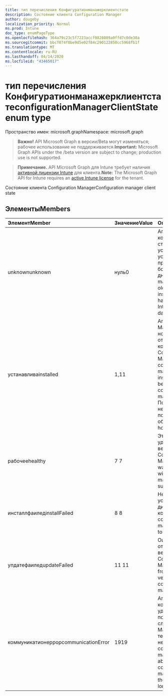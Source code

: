 ```yaml
---
title: тип перечисления Конфигуратионманажерклиентстате
description: Состояние клиента Configuration Manager
author: dougeby
localization_priority: Normal
ms.prod: Intune
doc_type: enumPageType
ms.openlocfilehash: 364a79c23c5f7223accf9828089a9ffd7c0de30a
ms.sourcegitcommit: bbcf074f0be9d5e02f84c290122850cc5968fb1f
ms.translationtype: MT
ms.contentlocale: ru-RU
ms.lasthandoff: 04/14/2020
ms.locfileid: "43465017"
---
```

# <a name="configurationmanagerclientstate-enum-type"></a><span data-ttu-id="a52e2-103">тип перечисления Конфигуратионманажерклиентстате</span><span class="sxs-lookup"><span data-stu-id="a52e2-103">configurationManagerClientState enum type</span></span>

<span data-ttu-id="a52e2-104">Пространство имен: microsoft.graph</span><span class="sxs-lookup"><span data-stu-id="a52e2-104">Namespace: microsoft.graph</span></span>

> <span data-ttu-id="a52e2-105">**Важно!** API Microsoft Graph в версии/Beta могут изменяться; рабочее использование не поддерживается.</span><span class="sxs-lookup"><span data-stu-id="a52e2-105">**Important:** Microsoft Graph APIs under the /beta version are subject to change; production use is not supported.</span></span>

> <span data-ttu-id="a52e2-106">**Примечание.** API Microsoft Graph для Intune требует наличия [активной лицензии Intune](https://go.microsoft.com/fwlink/?linkid=839381) для клиента.</span><span class="sxs-lookup"><span data-stu-id="a52e2-106">**Note:** The Microsoft Graph API for Intune requires an [active Intune license](https://go.microsoft.com/fwlink/?linkid=839381) for the tenant.</span></span>

<span data-ttu-id="a52e2-107">Состояние клиента Configuration Manager</span><span class="sxs-lookup"><span data-stu-id="a52e2-107">Configuration manager client state</span></span>

## <a name="members"></a><span data-ttu-id="a52e2-108">Элементы</span><span class="sxs-lookup"><span data-stu-id="a52e2-108">Members</span></span>
|<span data-ttu-id="a52e2-109">Элемент</span><span class="sxs-lookup"><span data-stu-id="a52e2-109">Member</span></span>|<span data-ttu-id="a52e2-110">Значение</span><span class="sxs-lookup"><span data-stu-id="a52e2-110">Value</span></span>|<span data-ttu-id="a52e2-111">Описание</span><span class="sxs-lookup"><span data-stu-id="a52e2-111">Description</span></span>|
|:---|:---|:---|
|<span data-ttu-id="a52e2-112">unknown</span><span class="sxs-lookup"><span data-stu-id="a52e2-112">unknown</span></span>|<span data-ttu-id="a52e2-113">нуль</span><span class="sxs-lookup"><span data-stu-id="a52e2-113">0</span></span>|<span data-ttu-id="a52e2-114">Агент диспетчера конфигурации старше 1806 или не установлен, или это устройство не проверялось в Intune более 30 дней.</span><span class="sxs-lookup"><span data-stu-id="a52e2-114">Configuration manager agent is older than 1806 or not installed or this device has not checked into Intune for over 30 days.</span></span>|
|<span data-ttu-id="a52e2-115">устанавлива</span><span class="sxs-lookup"><span data-stu-id="a52e2-115">installed</span></span>|<span data-ttu-id="a52e2-116">1,1</span><span class="sxs-lookup"><span data-stu-id="a52e2-116">1</span></span>|<span data-ttu-id="a52e2-117">Агент Configuration Manager установлен, но он еще не отображается в консоли Configuration Manager.</span><span class="sxs-lookup"><span data-stu-id="a52e2-117">The configuration manager agent is installed but may not be showing up in the configuration manager console yet.</span></span> <span data-ttu-id="a52e2-118">Подождите несколько часов, пока оно не будет обновлено.</span><span class="sxs-lookup"><span data-stu-id="a52e2-118">Wait a few hours for it to refresh.</span></span>|
|<span data-ttu-id="a52e2-119">рабочее</span><span class="sxs-lookup"><span data-stu-id="a52e2-119">healthy</span></span>|<span data-ttu-id="a52e2-120">7 </span><span class="sxs-lookup"><span data-stu-id="a52e2-120">7</span></span>|<span data-ttu-id="a52e2-121">Этому устройству удалось успешно вернуть службу Configuration Manager.</span><span class="sxs-lookup"><span data-stu-id="a52e2-121">This device was able to check in with the configuration manager service successfully.</span></span>|
|<span data-ttu-id="a52e2-122">инсталлфаилед</span><span class="sxs-lookup"><span data-stu-id="a52e2-122">installFailed</span></span>|<span data-ttu-id="a52e2-123">8 </span><span class="sxs-lookup"><span data-stu-id="a52e2-123">8</span></span>|<span data-ttu-id="a52e2-124">Не удалось установить агент диспетчера конфигураций.</span><span class="sxs-lookup"><span data-stu-id="a52e2-124">The configuration manager agent failed to install.</span></span>|
|<span data-ttu-id="a52e2-125">упдатефаилед</span><span class="sxs-lookup"><span data-stu-id="a52e2-125">updateFailed</span></span>|<span data-ttu-id="a52e2-126">11 </span><span class="sxs-lookup"><span data-stu-id="a52e2-126">11</span></span>|<span data-ttu-id="a52e2-127">Ошибка обновления от версии x до версии y агента Configuration Manager.</span><span class="sxs-lookup"><span data-stu-id="a52e2-127">The update from version x to version y of the configuration manager agent failed.</span></span> |
|<span data-ttu-id="a52e2-128">коммуникатионеррор</span><span class="sxs-lookup"><span data-stu-id="a52e2-128">communicationError</span></span>|<span data-ttu-id="a52e2-129">19</span><span class="sxs-lookup"><span data-stu-id="a52e2-129">19</span></span>|<span data-ttu-id="a52e2-130">Агенту диспетчера конфигураций удалось подключиться к службе Configuration Manager ранее, но теперь она больше не может.</span><span class="sxs-lookup"><span data-stu-id="a52e2-130">The configuration manager agent was able to reach the configuration manager service in the past but is now no longer able to.</span></span> |



